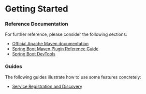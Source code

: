 # Getting Started

### Reference Documentation
For further reference, please consider the following sections:

* [Official Apache Maven documentation](https://maven.apache.org/guides/index.html)
* [Spring Boot Maven Plugin Reference Guide](https://docs.spring.io/spring-boot/docs/2.1.10.BUILD-SNAPSHOT/maven-plugin/)
* [Spring Boot DevTools](https://docs.spring.io/spring-boot/docs/2.1.9.RELEASE/reference/htmlsingle/#using-boot-devtools)

### Guides
The following guides illustrate how to use some features concretely:

* [Service Registration and Discovery](https://spring.io/guides/gs/service-registration-and-discovery/)

